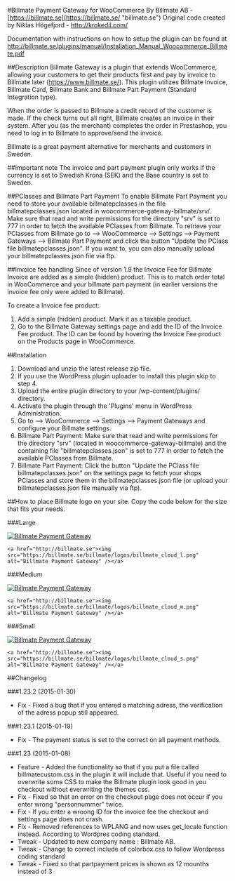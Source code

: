 #Billmate Payment Gateway for WooCommerce
By Billmate AB - [https://billmate.se](https://billmate.se/ "billmate.se")
Original code created by Niklas Högefjord - http://krokedil.com/

Documentation with instructions on how to setup the plugin can be found at http://billmate.se/plugins/manual/Installation_Manual_Woocommerce_Billmate.pdf

##Description
Billmate Gateway is a plugin that extends WooCommerce, allowing your customers to get their products first and pay by invoice to Billmate later (https://www.billmate.se/). This plugin utilizes Billmate Invoice, Billmate Card, Billmate Bank and Billmate Part Payment (Standard Integration type).

When the order is passed to Billmate a credit record of the customer is made. If the check turns out all right, Billmate creates an invoice in their system. After you (as the merchant) completes the order in Prestashop, you need to log in to Billmate to approve/send the invoice.

Billmate is a great payment alternative for merchants and customers in Sweden.


##Important note
The invoice and part payment plugin only works if the currency is set to Swedish Krona (SEK) and the Base country is set to Sweden.

##PClasses and Billmate Part Payment
To enable Billmate Part Payment you need to store your available billmatepclasses in the file billmatepclasses.json located in woocommerce-gateway-billmate/srv/. Make sure that read and write permissions for the directory "srv" is set to 777 in order to fetch the available PClasses from Billmate. To retrieve your PClasses from Billmate go to --> WooCommerce --> Settings --> Payment Gateways --> Billmate Part Payment and click the button "Update the PClass file billmatepclasses.json".
If you want to, you can also manually upload your billmatepclasses.json file via ftp.

##Invoice fee handling
Since of version 1.9 the Invoice Fee for Billmate Invoice are added as a simple (hidden) product. This is to match order total in WooCommerce and your billmate part payment (in earlier versions the invoice fee only were added to Billmate).

To create a Invoice fee product:
1. Add a simple (hidden) product. Mark it as a taxable product.
2. Go to the Billmate Gateway settings page and add the ID of the Invoice Fee product. The ID can be found by hovering the Invoice Fee product on the Products page in WooCommerce.

##Installation
1. Download and unzip the latest release zip file.
2. If you use the WordPress plugin uploader to install this plugin skip to step 4.
3. Upload the entire plugin directory to your /wp-content/plugins/ directory.
4. Activate the plugin through the 'Plugins' menu in WordPress Administration.
5. Go to --> WooCommerce --> Settings --> Payment Gateways and configure your Billmate settings.
6. Billmate Part Payment: Make sure that read and write permissions for the directory "srv" (located in woocommerce-gateway-billmate) and the containing file "billmatepclasses.json" is set to 777 in order to fetch the available PClasses from Billmate.
7. Billmate Part Payment: Click the button "Update the PClass file billmatepclasses.json" on the settings page to fetch your shops PClasses and store them in the billmatepclasses.json file (or upload your billmatepclasses.json file manually via ftp).


##How to place Billmate logo on your site.
Copy the code below for the size that fits your needs.

###Large

<a href="http://billmate.se"><img src="https://billmate.se/billmate/logos/billmate_cloud_l.png" alt="Billmate Payment Gateway" /></a>

`<a href="http://billmate.se"><img src="https://billmate.se/billmate/logos/billmate_cloud_l.png" alt="Billmate Payment Gateway" /></a>`

###Medium

<a href="http://billmate.se"><img src="https://billmate.se/billmate/logos/billmate_cloud_m.png" alt="Billmate Payment Gateway" /></a>

`<a href="http://billmate.se"><img src="https://billmate.se/billmate/logos/billmate_cloud_m.png" alt="Billmate Payment Gateway" /></a>`

###Small

<a href="http://billmate.se"><img src="https://billmate.se/billmate/logos/billmate_cloud_s.png" alt="Billmate Payment Gateway" /></a>

`<a href="http://billmate.se"><img src="https://billmate.se/billmate/logos/billmate_cloud_s.png" alt="Billmate Payment Gateway" /></a>`

##Changelog

###1.23.2 (2015-01-30)
* Fix - Fixed a bug that if you entered a matching adress, the verification of the adress popup still appeared.


###1.23.1 (2015-01-19)
* Fix - The payment status is set to the correct on all payment methods.


###1.23 (2015-01-08)
* Feature - Added the functionality so that if you put a file called billmatecustom.css in the plugin it will include that. Useful if you need to overwrite some CSS to make the Billmate plugin look good in you checkout without everwriting the themes css.
* Fix - Fixed so that an error on the checkout page does not occur if you enter wrong "personnummer" twice.
* Fix - If you enter a wroong ID for the invoice fee the checkout and settings page does not crash.
* Fix - Removed references to WPLANG and now uses get_locale function instead. According to Wordpres coding standard.
* Tweak - Updated to new company name : Billmate AB.
* Tweak - Change to correct include of colorbox.css to follow Wordpress coding standard
* Tweak - Fixed so that partpayment prices is shown as 12 mounths instead of 3
